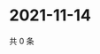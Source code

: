 # 2021-11-14

共 0 条

<!-- BEGIN WEIBO -->
<!-- 最后更新时间 Sun Nov 14 2021 04:00:41 GMT+0800 (China Standard Time) -->

<!-- END WEIBO -->
